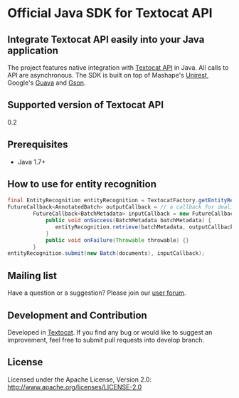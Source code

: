 Official Java SDK for Textocat API
==================================

Integrate Textocat API easily into your Java application
--------------------------------------------------------
The project features native integration with [Textocat API](http://docs.textocat.com) in Java. All calls to API are asynchronous. The SDK is built on top of Mashape's [Unirest](unirest.io), Google's [Guava](https://github.com/google/guava) and [Gson](https://github.com/google/gson).

Supported version of Textocat API
---------------------------------
0.2


Prerequisites
----------------------
* Java 1.7+

How to use for entity recognition
---------------------------------
```java
final EntityRecognition entityRecognition = TextocatFactory.getEntityRecognitionInstance("<YOUR_AUTH_TOKEN>");
FutureCallback<AnnotatedBatch> outputCallback = // a callback for dealing with annotated documents ...
        FutureCallback<BatchMetadata> inputCallback = new FutureCallback<BatchMetadata>() {
            public void onSuccess(BatchMetadata batchMetadata) {
               entityRecognition.retrieve(batchMetadata, outputCallback);
            }
            public void onFailure(Throwable throwable) {}
        }
entityRecognition.submit(new Batch(documents), inputCallback);
```


Mailing list
------------

Have a question or a suggestion? Please join our [user forum](http://feedback.textocat.com).

Development and Contribution
----------------------------

Developed in [Textocat](https://github.com/textocat). If you find any bug or would like to suggest an improvement, feel free to submit pull requests into develop branch.


License
---------------------

Licensed under the Apache License, Version 2.0: http://www.apache.org/licenses/LICENSE-2.0
